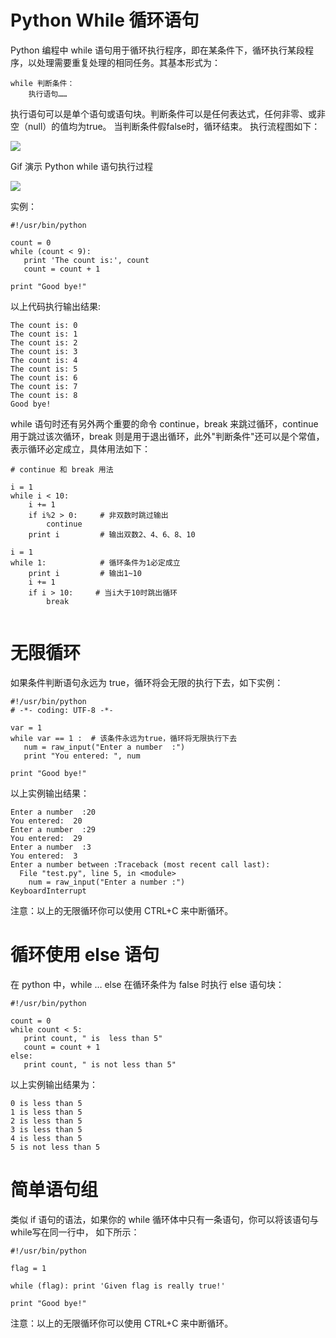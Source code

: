 # Python While 循环语句

Python 编程中 while 语句用于循环执行程序，即在某条件下，循环执行某段程序，以处理需要重复处理的相同任务。其基本形式为：

```
while 判断条件：
    执行语句……
```

执行语句可以是单个语句或语句块。判断条件可以是任何表达式，任何非零、或非空（null）的值均为true。
当判断条件假false时，循环结束。
执行流程图如下：


![](http://www.runoob.com/wp-content/uploads/2013/11/python_while_loop.jpg)

Gif 演示 Python while 语句执行过程

![](http://www.runoob.com/wp-content/uploads/2013/11/loop-over-python-list-animation.gif)

实例：

```
#!/usr/bin/python

count = 0
while (count < 9):
   print 'The count is:', count
   count = count + 1

print "Good bye!"
```


以上代码执行输出结果:

```
The count is: 0
The count is: 1
The count is: 2
The count is: 3
The count is: 4
The count is: 5
The count is: 6
The count is: 7
The count is: 8
Good bye!
```

while 语句时还有另外两个重要的命令 continue，break 来跳过循环，continue 用于跳过该次循环，break 则是用于退出循环，此外"判断条件"还可以是个常值，表示循环必定成立，具体用法如下：

```
# continue 和 break 用法

i = 1
while i < 10:   
    i += 1
    if i%2 > 0:     # 非双数时跳过输出
        continue
    print i         # 输出双数2、4、6、8、10

i = 1
while 1:            # 循环条件为1必定成立
    print i         # 输出1~10
    i += 1
    if i > 10:     # 当i大于10时跳出循环
        break
 
```

# 无限循环
如果条件判断语句永远为 true，循环将会无限的执行下去，如下实例：

```
#!/usr/bin/python
# -*- coding: UTF-8 -*-

var = 1
while var == 1 :  # 该条件永远为true，循环将无限执行下去
   num = raw_input("Enter a number  :")
   print "You entered: ", num

print "Good bye!"
```

以上实例输出结果：

```
Enter a number  :20
You entered:  20
Enter a number  :29
You entered:  29
Enter a number  :3
You entered:  3
Enter a number between :Traceback (most recent call last):
  File "test.py", line 5, in <module>
    num = raw_input("Enter a number :")
KeyboardInterrupt
```

注意：以上的无限循环你可以使用 CTRL+C 来中断循环。

# 循环使用 else 语句

在 python 中，while … else 在循环条件为 false 时执行 else 语句块：

```
#!/usr/bin/python

count = 0
while count < 5:
   print count, " is  less than 5"
   count = count + 1
else:
   print count, " is not less than 5"
```

以上实例输出结果为：

```
0 is less than 5
1 is less than 5
2 is less than 5
3 is less than 5
4 is less than 5
5 is not less than 5
```

# 简单语句组

类似 if 语句的语法，如果你的 while 循环体中只有一条语句，你可以将该语句与while写在同一行中， 如下所示：

```
#!/usr/bin/python

flag = 1

while (flag): print 'Given flag is really true!'

print "Good bye!"
```

注意：以上的无限循环你可以使用 CTRL+C 来中断循环。
